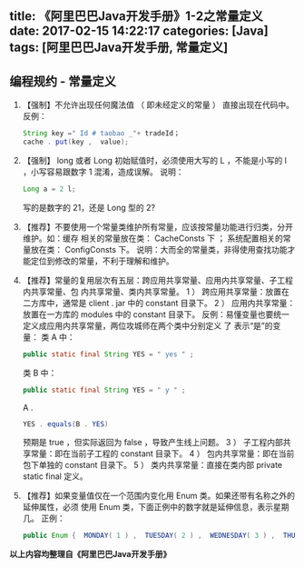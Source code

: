 title: 《阿里巴巴Java开发手册》1-2之常量定义
date: 2017-02-15 14:22:17
categories: [Java]
tags: [阿里巴巴Java开发手册, 常量定义]
---

## 编程规约 - 常量定义

1. 【强制】不允许出现任何魔法值 （ 即未经定义的常量 ） 直接出现在代码中。
   反例：  

   ``` java
   String key =" Id # taobao _"+ tradeId；
   cache . put(key ,  value);
   ```

2. 【强制】 long 或者 Long 初始赋值时，必须使用大写的 L ，不能是小写的 l ，小写容易跟数字
   1 混淆，造成误解。
   说明： 

   ```java
   Long a = 2 l; 
   ```

   写的是数字的 21，还是 Long 型的 2?

3. 【推荐】不要使用一个常量类维护所有常量，应该按常量功能进行归类，分开维护。如：缓存
   相关的常量放在类： CacheConsts 下 ； 系统配置相关的常量放在类： ConfigConsts 下。
   说明：大而全的常量类，非得使用查找功能才能定位到修改的常量，不利于理解和维护。

4. 【推荐】常量的复用层次有五层：跨应用共享常量、应用内共享常量、子工程内共享常量、包
   内共享常量、类内共享常量。
   1 ） 跨应用共享常量：放置在二方库中，通常是 client . jar 中的 constant 目录下。
   2 ） 应用内共享常量：放置在一方库的 modules 中的 constant 目录下。
   反例：易懂变量也要统一定义成应用内共享常量，两位攻城师在两个类中分别定义 了
   表示“是”的变量：
   类 A 中： 

   ```java
   public static final String YES = " yes " ;
   ```

   类 B 中： 

   ```java
   public static final String YES = " y " ;
   ```

   A . 
   ```java
   YES . equals(B . YES)
   ```
   预期是 true ，但实际返回为 false ，导致产生线上问题。
   3 ） 子工程内部共享常量：即在当前子工程的 constant 目录下。
   4 ） 包内共享常量：即在当前包下单独的 constant 目录下。
   5 ） 类内共享常量：直接在类内部 private static final 定义。

5. 【推荐】如果变量值仅在一个范围内变化用 Enum 类。如果还带有名称之外的延伸属性，必须
   使用 Enum 类，下面正例中的数字就是延伸信息，表示星期几。
   正例： 

   ```java
   public Enum {  MONDAY( 1 ) ,  TUESDAY( 2 ) ,  WEDNESDAY( 3 ) ,  THURSDAY( 4 ) ,  FRIDAY( 5 ) ,SATURDAY( 6 ) ,  SUNDAY( 7 ); }
   ```

**以上内容均整理自《阿里巴巴Java开发手册》**